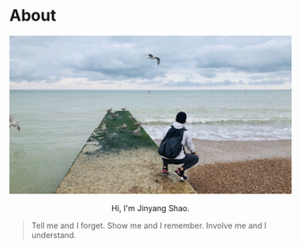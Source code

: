 # About
![Briton](./images/about/briton.jpg)
<p align="center">Hi, I'm Jinyang Shao.</p>

> Tell me and I forget. Show me and I remember. Involve me and I understand.